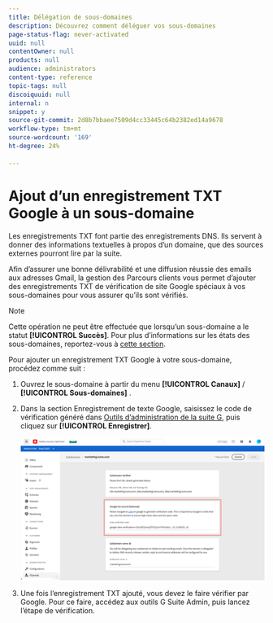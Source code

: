 ```yaml
---
title: Délégation de sous-domaines
description: Découvrez comment déléguer vos sous-domaines
page-status-flag: never-activated
uuid: null
contentOwner: null
products: null
audience: administrators
content-type: reference
topic-tags: null
discoiquuid: null
internal: n
snippet: y
source-git-commit: 2d8b7bbaee7509d4cc33445c64b2382ed14a9678
workflow-type: tm+mt
source-wordcount: '169'
ht-degree: 24%

---
```



# Ajout d’un enregistrement TXT Google à un sous-domaine

Les enregistrements TXT font partie des enregistrements DNS. Ils servent à donner des informations textuelles à propos d’un domaine, que des sources externes pourront lire par la suite.

Afin d’assurer une bonne délivrabilité et une diffusion réussie des emails aux adresses Gmail, la gestion des Parcours clients vous permet d’ajouter des enregistrements TXT de vérification de site Google spéciaux à vos sous-domaines pour vous assurer qu’ils sont vérifiés.

>[!NOTE]
>
> Cette opération ne peut être effectuée que lorsqu’un sous-domaine a le statut **[!UICONTROL Succès]**. Pour plus d’informations sur les états des sous-domaines, reportez-vous à [cette section](access-subdomains.md).

Pour ajouter un enregistrement TXT Google à votre sous-domaine, procédez comme suit :

1. Ouvrez le sous-domaine à partir du menu **[!UICONTROL Canaux]** / **[!UICONTROL Sous-domaines]** .

1. Dans la section Enregistrement de texte Google, saisissez le code de vérification généré dans [Outils d’administration de la suite G](https://support.google.com/a/answer/183895), puis cliquez sur **[!UICONTROL Enregistrer]**.

   ![](../assets/subdomain-google-txt.png)

1. Une fois l’enregistrement TXT ajouté, vous devez le faire vérifier par Google. Pour ce faire, accédez aux outils G Suite Admin, puis lancez l’étape de vérification.
